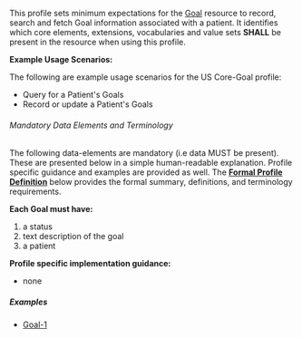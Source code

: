This profile sets minimum expectations for the [Goal] resource to record, search and fetch Goal information associated with a patient. It identifies which core elements, extensions, vocabularies and value sets **SHALL** be present in the resource when using this profile.

**Example Usage Scenarios:**

The following are example usage scenarios for the US Core-Goal profile:

-   Query for a Patient's Goals
-   Record or update a Patient's Goals


###### Mandatory Data Elements and Terminology


The following data-elements are mandatory (i.e data MUST be present). These are presented below in a simple human-readable explanation.  Profile specific guidance and examples are provided as well.  The [**Formal Profile Definition**](#profile) below provides the  formal summary, definitions, and  terminology requirements.  

**Each Goal must have:**

1.  a status
1.  text description of the goal
1.  a patient

**Profile specific implementation guidance:**

* none

##### Examples

- [Goal-1](Goal-goal-1.html)


[Goal]: {{site.data.fhir.path}}goal.html
